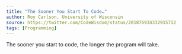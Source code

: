 ```yaml
---
title: "The Sooner You Start To Code…"
author: Roy Carlson, University of Wisconsin
source: https://twitter.com/CodeWisdom/status/201876934332915712
tags: [Programming]
---
```


The sooner you start to code, the longer the program will take.
